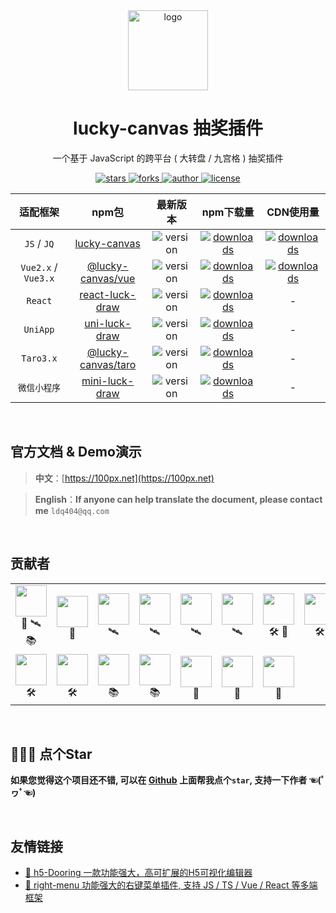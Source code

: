 
<div align="center">
  <img src="https://cdn.jsdelivr.net/gh/buuing/cdn/imgs/lucky-canvas.png" width="128" alt="logo" />
  <h1>lucky-canvas 抽奖插件</h1>
  <p>一个基于 JavaScript 的跨平台 ( 大转盘 / 九宫格 ) 抽奖插件</p>
  <p>
    <a href="https://github.com/buuing/lucky-canvas/stargazers" target="_black">
      <img src="https://img.shields.io/github/stars/buuing/lucky-canvas?color=%23ffba15&logo=github&style=flat-square" alt="stars" />
    </a>
    <a href="https://github.com/buuing/lucky-canvas/network/members" target="_black">
      <img src="https://img.shields.io/github/forks/buuing/lucky-canvas?color=%23ffba15&logo=github&style=flat-square" alt="forks" />
    </a>
    <a href="https://github.com/buuing" target="_black">
      <img src="https://img.shields.io/badge/Author-%20buuing%20-7289da.svg?&logo=github&style=flat-square" alt="author" />
    </a>
    <a href="https://github.com/buuing/lucky-canvas/blob/master/LICENSE" target="_black">
      <img src="https://img.shields.io/github/license/buuing/lucky-canvas?color=%232dce89&logo=github&style=flat-square" alt="license" />
    </a>
  </p>
</div>

<div align="center">

|适配框架|npm包|最新版本|npm下载量|CDN使用量|
| :-: | :-: | :-: | :-: | :-: |
|`JS` / `JQ`|[lucky-canvas](https://100px.net/usage/js.html)|<img src="https://img.shields.io/npm/v/lucky-canvas?color=%23ffba15&logo=npm&style=flat-square" alt="version" />|<a href="https://www.npmjs.com/package/lucky-canvas" target="_black"><img src="https://img.shields.io/npm/dm/lucky-canvas?color=%23ffba15&logo=npm&style=flat-square" alt="downloads" /></a>|<a href="https://www.jsdelivr.com/package/npm/lucky-canvas" target="_black"><img src="https://data.jsdelivr.com/v1/package/npm/lucky-canvas/badge" alt="downloads" /></a>|
|`Vue2.x` / `Vue3.x`|[@lucky-canvas/vue](https://100px.net/usage/vue.html)|<img src="https://img.shields.io/npm/v/@lucky-canvas/vue?color=%23ffba15&logo=npm&style=flat-square" alt="version" />|<a href="https://www.npmjs.com/package/@lucky-canvas/vue" target="_black"><img src="https://img.shields.io/npm/dm/@lucky-canvas/vue?color=%23ffba15&logo=npm&style=flat-square" alt="downloads" /></a>|<a href="https://www.jsdelivr.com/package/npm/@lucky-canvas/vue" target="_black"><img src="https://data.jsdelivr.com/v1/package/npm/@lucky-canvas/vue/badge" alt="downloads" /></a>|
|`React`|[react-luck-draw](https://100px.net/usage/react.html)|<img src="https://img.shields.io/npm/v/react-luck-draw?color=%23ffba15&logo=npm&style=flat-square" alt="version" />|<a href="https://www.npmjs.com/package/react-luck-draw" target="_black"><img src="https://img.shields.io/npm/dm/react-luck-draw?color=%23ffba15&logo=npm&style=flat-square" alt="downloads" /></a>|-|
|`UniApp`|[uni-luck-draw](https://100px.net/usage/uni.html)|<img src="https://img.shields.io/npm/v/uni-luck-draw?color=%23ffba15&logo=npm&style=flat-square" alt="version" />|<a href="https://www.npmjs.com/package/uni-luck-draw" target="_black"><img src="https://img.shields.io/npm/dm/uni-luck-draw?color=%23ffba15&logo=npm&style=flat-square" alt="downloads" /></a>|-|
|`Taro3.x`|[@lucky-canvas/taro](https://100px.net/usage/taro.html)|<img src="https://img.shields.io/npm/v/@lucky-canvas/taro?color=%23ffba15&logo=npm&style=flat-square" alt="version" />|<a href="https://www.npmjs.com/package/@lucky-canvas/taro" target="_black"><img src="https://img.shields.io/npm/dm/@lucky-canvas/taro?color=%23ffba15&logo=npm&style=flat-square" alt="downloads" /></a>|-|
|`微信小程序`|[mini-luck-draw](https://100px.net/usage/wx.html)|<img src="https://img.shields.io/npm/v/mini-luck-draw?color=%23ffba15&logo=npm&style=flat-square" alt="version" />|<a href="https://www.npmjs.com/package/mini-luck-draw" target="_black"><img src="https://img.shields.io/npm/dm/mini-luck-draw?color=%23ffba15&logo=npm&style=flat-square" alt="downloads" /></a>|-|

</div>

<br />

## 官方文档 & Demo演示

> **中文**：[https://100px.net](https://100px.net)

> **English**：**If anyone can help translate the document, please contact me** `ldq404@qq.com`
  
<br />

## 贡献者

<table align="center">
  <tr>
    <td align="center"><a href="https://github.com/buuing" target="_blank"><img width="50px" src="https://avatars.githubusercontent.com/u/36689704?v=4"></a><div><span title="核心开发">🤖</span> <span title="基础建设">🛰</span> <span title="维护文档">📚</span></div></td>
    <td align="center"><a href="https://github.com/httpcheck" target="_blank"><img width="50px" src="https://avatars.githubusercontent.com/u/26322785?v=4"></a><div><span title="逻辑优化">🦄</span></div></td>
    <td align="center"><a href="https://github.com/Xutaotaotao" target="_blank"><img width="50px" src="https://avatars.githubusercontent.com/u/24652625?v=4"></a><div><span title="基础建设">🛰</span></div></td>
    <td align="center"><a href="https://github.com/yushen7" target="_blank"><img width="50px" src="https://avatars.githubusercontent.com/u/35678187?v=4"></a><div><span title="基础建设">🛰</span></div></td>
    <td align="center"><a href="https://github.com/qingtiantongxie" target="_blank"><img width="50px" src="https://avatars.githubusercontent.com/u/24731632?v=4"></a><div><span title="基础建设">🛰</span></div></td>
    <td align="center"><a href="https://github.com/Deja-vuuu" target="_blank"><img width="50px" src="https://avatars.githubusercontent.com/u/27748682?v=4"></a><div><span title="基础建设">🛰</span></div></td>
    <td align="center"><a href="https://github.com/shenyixuanV1" target="_blank"><img width="50px" src="https://avatars.githubusercontent.com/u/52775847?v=4"></a><div><span title="修复bug">🛠</span> <span title="贡献Demo">🎨</span></div></td>
    <td align="center"><a href="https://github.com/health901" target="_blank"><img width="50px" src="https://avatars.githubusercontent.com/u/1503105?v=4"></a><div><span title="修复bug">🛠</span></div></td>
    <td align="center"><a href="https://github.com/fantacytyx" target="_blank"><img width="50px" src="https://avatars.githubusercontent.com/u/8966236?v=4"></a><div><span title="修复bug">🛠</span></div></td>
    <td align="center"><a href="https://github.com/wfs498121294" target="_blank"><img width="50px" src="https://avatars.githubusercontent.com/u/12890610?v=4"></a><div><span title="修复bug">🛠</span></div></td>
  <tr>
  </tr>
    <td align="center"><a href="https://github.com/Eaoncan" target="_blank"><img width="50px" src="https://avatars.githubusercontent.com/u/70514533?v=4"></a><div><span title="修复bug">🛠</span></div></td>
    <td align="center"><a href="https://github.com/Haoz03" target="_blank"><img width="50px" src="https://avatars.githubusercontent.com/u/18543217?v=4"></a><div><span title="修复bug">🛠</span></div></td>
    <td align="center"><a href="https://github.com/saltedfishDing" target="_blank"><img width="50px" src="https://avatars.githubusercontent.com/u/26900681?v=4"></a><div><span title="维护文档">📚</span></div></td>
    <td align="center"><a href="https://github.com/igxm" target="_blank"><img width="50px" src="https://avatars.githubusercontent.com/u/32808955?v=4"></a><div><span title="维护文档">📚</span></div></td>
    <td align="center"><a href="https://github.com/nanjing910823" target="_blank"><img width="50px" src="https://avatars.githubusercontent.com/u/18729086?v=4"></a><div><span title="贡献Demo">🎨</span></div></td>
    <td align="center"><a href="https://github.com/fatcat712" target="_blank"><img width="50px" src="https://avatars.githubusercontent.com/u/60590060?v=4"></a><div><span title="贡献Demo">🎨</span></div></td>
    <td align="center"><a href="https://github.com/FlowerFestival" target="_blank"><img width="50px" src="https://avatars.githubusercontent.com/u/23180446?v=4"></a><div><span title="贡献Demo">🎨</span></div></td>
  </tr>
</table>

<br />

## 🙏🙏🙏 点个Star

**如果您觉得这个项目还不错, 可以在 [Github](https://github.com/buuing/lucky-canvas) 上面帮我点个`star`, 支持一下作者 ☜(ﾟヮﾟ☜)**


<br />

## 友情链接

- [🎁 h5-Dooring 一款功能强大，高可扩展的H5可视化编辑器](https://github.com/MrXujiang/h5-Dooring)
- [🎁 right-menu 功能强大的右键菜单插件, 支持 JS / TS / Vue / React 等多端框架](https://github.com/buuing/right-menu)


<!-- lerna过滤器配置 -->
<!-- https://github.com/lerna/lerna/tree/main/core/filter-options#readme -->
